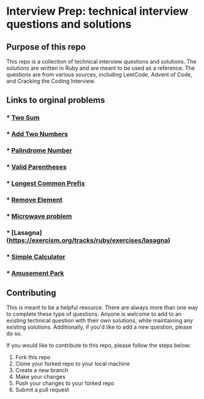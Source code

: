 # Interview Prep: technical interview questions and solutions
## Purpose of this repo
This repo is a collection of technical interview questions and solutions. The solutions are written in Ruby and are meant to be used as a reference. The questions are from various sources, including LeetCode, Advent of Code, and Cracking the Coding Interview.

## Links to orginal problems
### * [Two Sum](https://leetcode.com/problems/two-sum/)
### * [Add Two Numbers](https://adventofcode.com/2020/day/1)
### * [Palindrome Number](https://leetcode.com/problems/palindrome-number/)
### * [Valid Parentheses](https://leetcode.com/problems/valid-parentheses/)
### * [Longest Common Prefix](https://leetcode.com/problems/longest-common-prefix/)
### * [Remove Element](https://leetcode.com/problems/remove-element/)
### * [Microwave problem](https://exercism.org/tracks/ruby/exercises/microwave)
### * [Lasagna] (https://exercism.org/tracks/ruby/exercises/lasagna)
### * [Simple Calculator](https://exercism.org/tracks/ruby/exercises/simple-calculator)
### * [Amusement Park](https://exercism.org/tracks/ruby/exercises/amusement-park)

## Contributing
This is meant to be a helpful resource. There are always more than one way to complete these type of questions. Anyone is welcome to add to an existing technical question with their own solutions, while maintaining any existing solutions. Additionally, if you'd like to add a new question, please do so.

If you would like to contribute to this repo, please follow the steps below:
1. Fork this repo
2. Clone your forked repo to your local machine
3. Create a new branch
4. Make your changes
5. Push your changes to your forked repo
6. Submit a pull request

